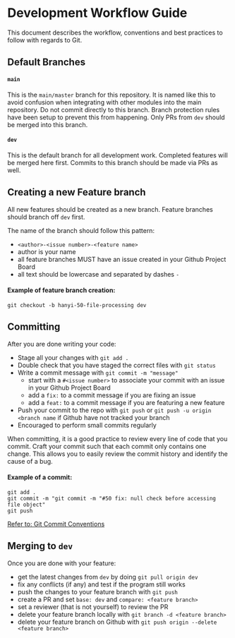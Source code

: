 # Development Workflow Guide

This document describes the workflow, conventions and best practices to follow with regards to Git.

## Default Branches
#### `main`   
This is the `main/master` branch for this repository. It is named like this to avoid confusion when integrating with other modules into the main repository. Do not commit directly to this branch. Branch protection rules have been setup to prevent this from happening. Only PRs from `dev` should be merged into this branch. 

#### `dev`  
This is the default branch for all development work. Completed features will be merged here first. Commits to this branch should be made via PRs as well. 

## Creating a new Feature branch
All new features should be created as a new branch. Feature branches should branch off `dev` first.

The name of the branch should follow this pattern:
- `<author>-<issue number>-<feature name>`  
- author is your name
- all feature branches MUST have an issue created in your Github Project Board
- all text should be lowercase and separated by dashes `-`

#### Example of feature branch creation: 
`git checkout -b hanyi-50-file-processing dev`

## Committing
After you are done writing your code:
- Stage all your changes with `git add .`
- Double check that you have staged the correct files with `git status`
- Write a commit message with `git commit -m "message"`
  - start with a `#<issue number>` to associate your commit with an issue in your Github Project Board
  - add a `fix:` to a commit message if you are fixing an issue
  - add a `feat:` to a commit message if you are featuring a new feature
- Push your commit to the repo with `git push` or `git push -u origin <branch name` if Github have not tracked your branch
- Encouraged to perform small commits regularly 

When committing, it is a good practice to review every line of code that you commit. Craft your commit such that each commit only contains one change. This allows you to easily review the commit history and identify the cause of a bug.

#### Example of a commit:
```
git add .
git commit -m "git commit -m "#50 fix: null check before accessing file object"
git push
```

[Refer to: Git Commit Conventions](https://www.freecodecamp.org/news/writing-good-commit-messages-a-practical-guide/)

## Merging to `dev`
Once you are done with your feature:
- get the latest changes from `dev` by doing `git pull origin dev`
- fix any conflicts (if any) and test if the program still works
- push the changes to your feature branch with `git push`
- create a PR and set `base: dev` and `compare: <feature branch>`
- set a reviewer (that is not yourself) to review the PR
- delete your feature branch locally with `git branch -d <feature branch>`
- delete your feature branch on Github with `git push origin --delete <feature branch>`
